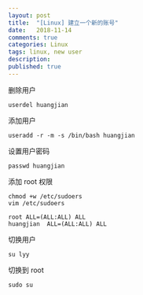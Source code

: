 ```yaml
---
layout: post
title:  "[Linux] 建立一个新的账号"
date:   2018-11-14
comments: true
categories: Linux
tags: linux, new user
description:
published: true
---
```


删除用户

```
userdel huangjian 
```

添加用户

```
useradd -r -m -s /bin/bash huangjian
```

设置用户密码

```
passwd huangjian
```

添加 root 权限

```
chmod +w /etc/sudoers
vim /etc/sudoers
```

```
root ALL=(ALL:ALL) ALL
huangjian  ALL=(ALL:ALL) ALL
```

切换用户

```
su lyy
```

切换到 root

```
sudo su
```

